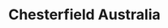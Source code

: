 ---
title: "Chesterfield Australia"
url: /wellington/chesterfield-australia/
shop: Landwirtschaftlich
---